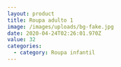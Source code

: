 ```yaml
---
layout: product
title: Roupa adulto 1
image: /images/uploads/bg-fake.jpg
date: 2020-04-24T02:26:01.970Z
value: 32
categories:
  - category: Roupa infantil
---
```

